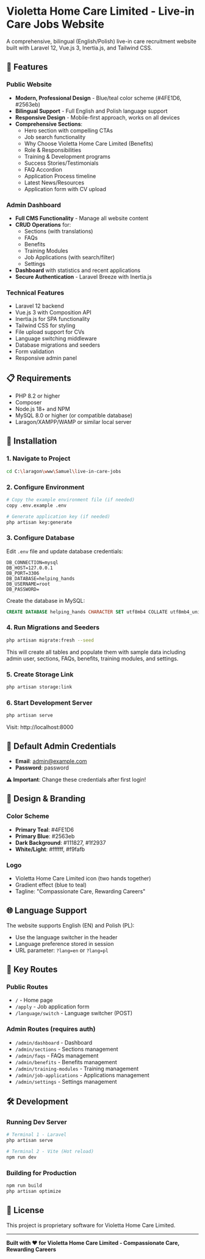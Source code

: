# Violetta Home Care Limited - Live-in Care Jobs Website

A comprehensive, bilingual (English/Polish) live-in care recruitment website built with Laravel 12, Vue.js 3, Inertia.js, and Tailwind CSS.

## 🌟 Features

### Public Website
- **Modern, Professional Design** - Blue/teal color scheme (#4FE1D6, #2563eb)
- **Bilingual Support** - Full English and Polish language support
- **Responsive Design** - Mobile-first approach, works on all devices
- **Comprehensive Sections**:
  - Hero section with compelling CTAs
  - Job search functionality
  - Why Choose Violetta Home Care Limited (Benefits)
  - Role & Responsibilities
  - Training & Development programs
  - Success Stories/Testimonials
  - FAQ Accordion
  - Application Process timeline
  - Latest News/Resources
  - Application form with CV upload

### Admin Dashboard
- **Full CMS Functionality** - Manage all website content
- **CRUD Operations** for:
  - Sections (with translations)
  - FAQs
  - Benefits
  - Training Modules
  - Job Applications (with search/filter)
  - Settings
- **Dashboard** with statistics and recent applications
- **Secure Authentication** - Laravel Breeze with Inertia.js

### Technical Features
- Laravel 12 backend
- Vue.js 3 with Composition API
- Inertia.js for SPA functionality
- Tailwind CSS for styling
- File upload support for CVs
- Language switching middleware
- Database migrations and seeders
- Form validation
- Responsive admin panel

## 📋 Requirements

- PHP 8.2 or higher
- Composer
- Node.js 18+ and NPM
- MySQL 8.0 or higher (or compatible database)
- Laragon/XAMPP/WAMP or similar local server

## 🚀 Installation

### 1. Navigate to Project
```bash
cd C:\laragon\www\Samuel\live-in-care-jobs
```

### 2. Configure Environment
```bash
# Copy the example environment file (if needed)
copy .env.example .env

# Generate application key (if needed)
php artisan key:generate
```

### 3. Configure Database
Edit `.env` file and update database credentials:
```env
DB_CONNECTION=mysql
DB_HOST=127.0.0.1
DB_PORT=3306
DB_DATABASE=helping_hands
DB_USERNAME=root
DB_PASSWORD=
```

Create the database in MySQL:
```sql
CREATE DATABASE helping_hands CHARACTER SET utf8mb4 COLLATE utf8mb4_unicode_ci;
```

### 4. Run Migrations and Seeders
```bash
php artisan migrate:fresh --seed
```

This will create all tables and populate them with sample data including admin user, sections, FAQs, benefits, training modules, and settings.

### 5. Create Storage Link
```bash
php artisan storage:link
```

### 6. Start Development Server
```bash
php artisan serve
```

Visit: http://localhost:8000

## 👤 Default Admin Credentials

- **Email**: admin@example.com
- **Password**: password

**⚠️ Important**: Change these credentials after first login!

## 🎨 Design & Branding

### Color Scheme
- **Primary Teal**: #4FE1D6
- **Primary Blue**: #2563eb
- **Dark Background**: #111827, #1f2937
- **White/Light**: #ffffff, #f9fafb

### Logo
- Violetta Home Care Limited icon (two hands together)
- Gradient effect (blue to teal)
- Tagline: "Compassionate Care, Rewarding Careers"

## 🌐 Language Support

The website supports English (EN) and Polish (PL):
- Use the language switcher in the header
- Language preference stored in session
- URL parameter: `?lang=en` or `?lang=pl`

## 🎯 Key Routes

### Public Routes
- `/` - Home page
- `/apply` - Job application form
- `/language/switch` - Language switcher (POST)

### Admin Routes (requires auth)
- `/admin/dashboard` - Dashboard
- `/admin/sections` - Sections management
- `/admin/faqs` - FAQs management
- `/admin/benefits` - Benefits management
- `/admin/training-modules` - Training management
- `/admin/job-applications` - Applications management
- `/admin/settings` - Settings management

## 🛠️ Development

### Running Dev Server
```bash
# Terminal 1 - Laravel
php artisan serve

# Terminal 2 - Vite (Hot reload)
npm run dev
```

### Building for Production
```bash
npm run build
php artisan optimize
```

## 📄 License

This project is proprietary software for Violetta Home Care Limited.

---

**Built with ❤️ for Violetta Home Care Limited - Compassionate Care, Rewarding Careers**
